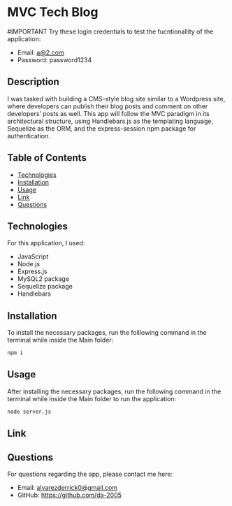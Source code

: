 # MVC Tech Blog

#IMPORTANT
Try these login credentials to test the fucntionallity of the application:
* Email: a@2.com   
* Password: password1234

## Description
I was tasked with building a CMS-style blog site similar to a Wordpress site, where developers can publish their blog posts and comment on other developers’ posts as well. This app will follow the MVC paradigm in its architectural structure, using Handlebars.js as the templating language, Sequelize as the ORM, and the express-session npm package for authentication.

## Table of Contents
* [Technologies](#Technologies)
* [Installation](#Installation)
* [Usage](#Usage)
* [Link](#Link)
* [Questions](#Questions)

## Technologies
For this application, I used:
* JavaScript
* Node.js
* Express.js
* MySQL2 package
* Sequelize package
* Handlebars

## Installation
To install the necessary packages, run the folllowing command in the terminal while inside the Main folder: 
```md
npm i
```

## Usage
After installing the necessary packages, run the following command in the terminal while inside the Main folder to run the application:
```md
node server.js
```

## Link


## Questions
For questions regarding the app, please contact me here:
* Email: alvarezderrick0@gmail.com
* GitHub: https://github.com/da-2005


